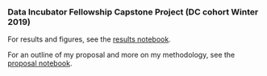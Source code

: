 ### Data Incubator Fellowship Capstone Project (DC cohort Winter 2019)

For results and figures, see the [results notebook](Project_Results.ipynb).

For an outline of my proposal and more on my methodology, see the [proposal notebook](Project_Proposal.ipynb).
